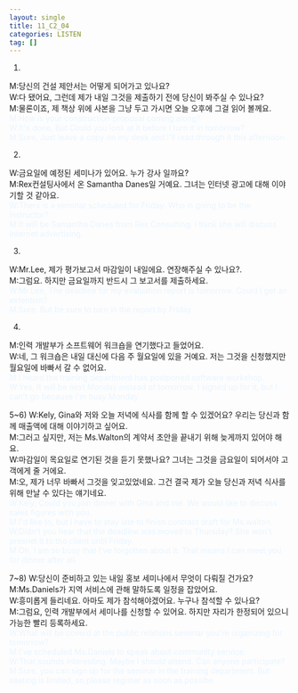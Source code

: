 ```yaml
---
layout: single
title: 11_C2_04
categories: LISTEN
tag: []
---
```


1)
M:당신의 건설 제안서는 어떻게 되어가고 있나요?   
W:다 됐어요, 그런데 제가 내일 그것을 제출하기 전에 당신이 봐주실 수 있나요?   
M:물론이죠, 제 책상 위에 사본을 그냥 두고 가시면 오늘 오후에 그걸 읽어 볼께요.
<span style="color:#E8F5FF">
M:How is your construction proposal coming along?   
W:It's done, But Could you look at it before I turn it in tomorrow?      
M:Sure, Just leave a copy on my desk and I'll read through it this afternoon.
</span>
   
2)
W:금요일에 예정된 세미나가 있어요. 누가 강사 일까요?   
M:Rex컨설팅사에서 온 Samantha Danes일 거예요. 그녀는 인터넷 광고에 대해 이야기할 것 같아요.   
<span style="color:#E8F5FF"> 
W:Thers is a seminar scheduled for Friday. Who is going to be the instructor?   
M:It will be Samantha Danes from Rex Consulting. I think she will discuss Internet advertising.   
</span>
   
3)
W:Mr.Lee, 제가 평가보고서 마감일이 내일에요. 연장해주실 수 있나요?.   
M:그럼요. 하지만 금요일까지 반드시 그 보고서를 제출하세요.   
<span style="color:#E8F5FF"> 
W:Mr.Lee, The deadline for my evaluation report is tomorrow. Could I get an extention?   
M:Sure. But be sure to turn in the report by Friday.   
</span>
   
4)
M:인력 개발부가 소프트웨어 워크숍을 연기했다고 들었어요.   
W:네, 그 워크숍은 내일 대신에 다음 주 월요일에 있을 거예요. 저는 그것을 신청했지만 월요일에 바빠서 갈 수 없어요.   
<span style="color:#E8F5FF"> 
M:I heard the training department has postponed software workshop.   
W:Yes, It will be next Monday instead of tomorrow. I signed up for it, but I can't go because I'm busy Monday.   
</span>
   
5~6)
W:Kely, Gina와 저와 오늘 저녁에 식사를 함께 할 수 있겠어요? 우리는 당신과 함께 매출액에 대해 이야기하고 싶어요.   
M:그러고 싶지만, 저는 Ms.Walton의 계약서 초안을 끝내기 위해 늦게까지 있어야 해요.   
W:마감일이 목요일로 연기된 것을 듣기 못했나요? 그녀는 그것을 금요일이 되어서야 고객에게 줄 거에요.   
M:오, 제가 너무 바빠서 그것을 잊고있었네요. 그건 결국 제가 오늘 당신과 저녁 식사를 위해 만날 수 있다는 얘기네요.   
<span style="color:#E8F5FF"> 
W:Kely, Could you join dinner with Gina and me. We would like to discuss sales figures with you.   
M:I'd like to, but I have to stay late to finish contract draft for Ms.walton.   
W:Didn't you hear that the deadline was moved to Thursday? She won't presnet it to the client until Friday.   
M:Oh, I am so busy that I've forgotten about it. That means I can meet you for dinner after all.   
</span>
   
7~8)
W:당신이 준비하고 있는 내일 홍보 세미나에서 무엇이 다뤄질 건가요?   
M:Ms.Daniels가 지역 서비스에 관해 말하도록 일정을 잡았어요.   
W:흥미롭게 들리네요. 아마도 제가 참석해야겠어요. 누구나 참석할 수 있나요?   
M:그럼요, 인력 개발부에서 세미나를 신청할 수 있어요. 하지만 자리가 한정되어 있으니 가능한 빨리 등록하세요.      
<span style="color:#E8F5FF"> 
W:What will be coverd at the public relations seminar you're organizing for tomorrow?   
M:I've scheduled Ms.Daniels to speak about community service.   
W:That sounds interesting. Maybe I should attend. Can anyone participate?   
M:Sure. you can sign up for the seminar in the training department. But seating is limited, so please register as soon as possibe.   
</span>